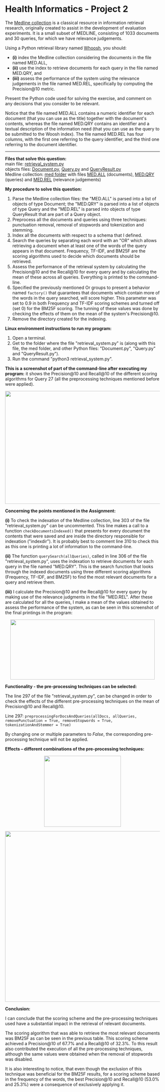# Health Informatics - Project 2

The [Medline collection](http://ir.dcs.gla.ac.uk/resources/test_collections/medl/) is a classical resource in information retrieval research, originally created to assist in the development of evaluation experiments. It is a small subset of MEDLINE, consisting of 1033 documents and 30 queries, for which we have relevance judgements.

Using a Python retrieval library named [Whoosh](https://whoosh.readthedocs.io/), you should:
* **(i)** index the Medline collection considering the documents in the file named MED.ALL,
* **(ii)** use the index to retrieve documents for each query in the file named MED.QRY, and
* **(iii)** assess the performance of the system using the relevance judgements in the file named MED.REL, specifically by computing the Precision@10 metric.

Present the Python code used for solving the exercise, and comment on any decisions that you consider to be relevant.

Notice that the file named MED.ALL contains a numeric identifier for each document (that you can use as the title) together with the document's contents, whereas the file named MED.QRY contains an identifier and a textual description of the information need (that you can use as the query to be submitted to the Woosh index). The file named MED.REL has four columns, with the first one referring to the query identifier, and the third one referring to the document identifier.
___
**Files that solve this question:**\
main file: [retrieval_system.py](https://github.com/BeatrizRCorreia/health_informatics_project2/blob/master/retrieval_system.py)\
objects files: [Document.py](https://github.com/BeatrizRCorreia/health_informatics_project2/blob/master/Document.py), [Query.py](https://github.com/BeatrizRCorreia/health_informatics_project2/blob/master/Query.py) and [QueryResult.py](https://github.com/BeatrizRCorreia/health_informatics_project2/blob/master/QueryResult.py)\
Medline collection: [med folder](https://github.com/BeatrizRCorreia/health_informatics_project2/tree/master/med) with files [MED.ALL](https://github.com/BeatrizRCorreia/health_informatics_project2/blob/master/med/MED.ALL) (documents), [MED.QRY](https://github.com/BeatrizRCorreia/health_informatics_project2/blob/master/med/MED.QRY) (queries) and [MED.REL](https://github.com/BeatrizRCorreia/health_informatics_project2/blob/master/med/MED.REL) (relevance judgements)

**My procedure to solve this question:**

1. Parse the Medline collection files: the "MED.ALL" is parsed into a list of objects of type Document; the "MED.QRY" is parsed into a list of objects of type Query and the "MED.REL" is parsed into objects of type QueryResult that are part of a Query object.
2. Preprocess all the documents and queries using three techniques: punctuation removal, removal of stopwords and tokenization and stemming.
3. Index all the documents with respect to a schema that I defined.
4. Search the queries by separating each word with an "OR" which allows retrieving a document when at least one of the words of the query appears in that document. Frequency, TF-IDF, and BM25F are the scoring algorithms used to decide which documents should be retrieved.
5. Assess the performance of the retrieval system by calculating the Precision@10 and the Recall@10 for every query and by calculating the mean of these across all queries. Everything is printed to the command-line.
6. Specified the previously mentioned Or groups to present a behavior named `factory()` that guarantees that documents which contain more of the words in the query searched, will score higher. This parameter was set to 0.9 in both Frequency and TF-IDF scoring schemes and turned off (set 0) for the BM25F scoring. The tunning of these values was done by checking the effects of them on the mean of the system's Precision@10.
7. Remove the directory created for the indexing.

**Linux environment instructions to run my program:**

1. Open a terminal.
2. Get to the folder where the file "retrieval_system.py" is (along with this file, the med folder, and other Python files: "Document.py", "Query.py" and "QueryResult.py").
3. Run the command "python3 retrieval_system.py".

**This is a screenshot of part of the command-line after executing my program:** it shows the Precision@10 and Recall@10 of the different scoring algorithms for Query 27 (all the preprocessing techniques mentioned before were applied).

<p align="center">
	<img width="750" height="367" src="https://github.com/BeatrizRCorreia/health_informatics_project2/blob/master/images-README.md/first-program-screenshot.png">
</p>

**Concerning the points mentioned in the Assignment:**

**(i)** To check the indexation of the Medline collection, line 303 of the file "retrieval_system.py" can be uncommented. This line makes a call to a function `checkDocumentsIndexed()` that presents for every document the contents that were saved and are inside the directory responsible for indexation ("indexdir"). It is probably best to comment line 310 to check this as this one is printing a lot of information to the command-line.

**(ii)** The function `querySearch(allQueries)`, called in line 306 of the file "retrieval_system.py", uses the indexation to retrieve documents for each query in the file named "MED.QRY". This is the search function that looks through the indexed documents using three different scoring algorithms (Frequency, TF-IDF, and BM25F) to find the most relevant documents for a query and retrieve them.

**(iii)** I calculate the Precision@10 and the Recall@10 for every query by making use of the relevance judgments in the file "MED.REL". After these are calculated for all the queries, I make a mean of the values obtained to assess the performance of the system, as can be seen in this screenshot of the final printings in the program:

<p align="center">
	<img width="470" height="195" src="https://github.com/BeatrizRCorreia/health_informatics_project2/blob/master/images-README.md/second-program-screenshot.png">
</p>

**Functionality - the pre-processing techniques can be selected:**

The line 297 of the file "retrieval_system.py", can be changed in order to check the effects of the different pre-processing techniques on the mean of Precision@10 and Recall@10.

Line 297: `preprocessingForDocsAndQueries(allDocs, allQueries, removePunctuation = True, removeStopwords = True, tokenizationAndStemmer = True)`

By changing one or multiple parameters to _False_, the corresponding pre-processing technique will not be applied.

**Effects – different combinations of the pre-processing techniques:**

<p align="center">
	<img width="250" height="231" src="https://github.com/BeatrizRCorreia/health_informatics_project2/blob/master/images-README.md/venn-diagram.png">
</p>

<p align="center">
	<img width="750" height="555" src="https://github.com/BeatrizRCorreia/health_informatics_project2/blob/master/images-README.md/table-different-techniques.png">
</p>

**Conclusion:**

I can conclude that the scoring scheme and the pre-processing techniques used have a substantial impact in the retrieval of relevant documents.

The scoring algorithm that was able to retrieve the most relevant documents was BM25F as can be seen in the previous table. This scoring scheme achieved a Precision@10 of 67.7% and a Recall@10 of 32.3%. To this result also contributed the execution of all the pre-processing techniques, although the same values were obtained when the removal of stopwords was disabled.

It is also interesting to notice, that even though the exclusion of this technique was beneficial for the BM25F results, for a scoring scheme based in the frequency of the words, the best Precision@10 and Recall@10 (53.0% and 25.3%) were a consequence of exclusively applying it.
